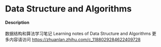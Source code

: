 # Data Structure and Algorithms

#### Description
数据结构和算法学习笔记
Learning notes of Data Structure and Algorithms
更多内容请访问
https://zhuanlan.zhihu.com/c_1188029284622409728

